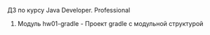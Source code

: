  ДЗ по курсу Java Developer. Professional
1. Модуль hw01-gradle - Проект gradle с модульной структурой